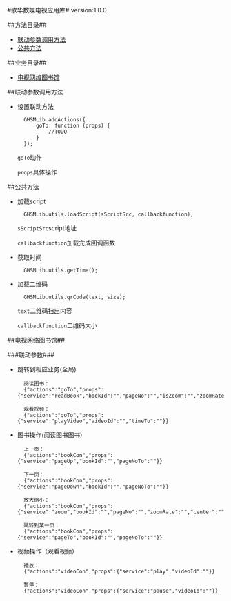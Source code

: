 #歌华数媒电视应用库#
	version:1.0.0

##方法目录##
- [联动参数调用方法](#联动参数调用方法)
- [公共方法](#公共方法)

##业务目录##

- [电视网络图书馆](#电视网络图书馆)

##联动参数调用方法

- 设置联动方法

        GHSMLib.addActions({
            goTo: function (props) {
                //TODO 
            }
        });
        
    `goTo`动作
     
    `props`具体操作

##公共方法
- 加载script

        GHSMLib.utils.loadScript(sScriptSrc, callbackfunction);
        
    `sScriptSrc`script地址
     
    `callbackfunction`加载完成回调函数  
    
- 获取时间

        GHSMLib.utils.getTime();
    
- 加载二维码

        GHSMLib.utils.qrCode(text, size);
        
    `text`二维码扫出内容
          
    `callbackfunction`二维码大小




##电视网络图书馆##

###联动参数###
- 跳转到相应业务(全局)
       
    	阅读图书：
		{"actions":"goTo","props":{"service":"readBook","bookId":"","pageNo":"","isZoom":"","zoomRate":"","center":""}}

		观看视频：
		{"actions":"goTo","props":{"service":"playVideo","videoId":"","timeTo":""}}
    
- 图书操作(阅读图书图书)

		上一页：
		{"actions":"bookCon","props":{"service":"pageUp","bookId":"","pageNoTo":""}}

	    下一页：
		{"actions":"bookCon","props":{"service":"pageDown","bookId":"","pageNoTo":""}}

	    放大缩小：
		{"actions":"bookCon","props":{"service":"zoom","bookId":"","pageNo":"","zoomRate":"","center":""}}

	    跳转到某一页：
		{"actions":"bookCon","props":{"service":"pageTo","bookId":"","pageNoTo":""}}
    
- 视频操作（观看视频）

		播放：
		{"actions":"videoCon","props":{"service":"play","videoId":""}}

	    暂停：
		{"actions":"videoCon","props":{"service":"pause","videoId":""}}



